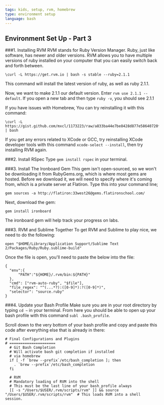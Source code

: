 ```yaml
---
tags: kids, setup, rvm, homebrew
type: environment setup
language: bash
---
```


## Environment Set Up - Part 3

###1. Installing RVM
RVM stands for Ruby Version Manager. Ruby, just like software, has newer and older versions. RVM allows you to have multiple versions of ruby installed on your computer that you can easily switch back and forth between. 

```
\curl -L https://get.rvm.io | bash -s stable --ruby=2.1.1
```

This command will install the latest version of ruby, as well as ruby 2.1.1.

Now, we want to make 2.1.1 our default version. Enter `rvm use 2.1.1 --default`. If you open a new tab and then type `ruby -v`, you should see 2.1.1

If you have issues with Homebrew, You can try reinstalling it with this command:
```
\curl -L https://gist.github.com/mxcl/1173223/raw/a833ba44e7be8428d877e58640720ff43c59dbad/uninstall_homebrew.sh | bash
```

If you get any errors related to XCode or GCC, try reinstalling XCode developer tools with this command `xcode-select --install`, then try installing RVM again. 

###2. Install RSpec
Type `gem install rspec` in your terminal.


###3. Install The Ironboard Gem
This gem isn't open-sourced, so we won't be downloading it from RubyGems.org, which is where most gems are hosted. Before we download it, we will need to specify where it's coming from, which is a private server at Flatiron. Type this into your command line;

`gem sources -a http://flatiron:33west26@gems.flatironschool.com/`

Next, download the gem:

`gem install ironboard`

The ironboard gem will help track your progress on labs.

###3. RVM and Sublime Together
To get RVM and Sublime to play nice, we need to do the following:
```
open "$HOME/Library/Application Support/Sublime Text 2/Packages/Ruby/Ruby.sublime-build"
```
Once the file is open, you'll need to paste the below into the file:
```
{
  "env":{
      "PATH":"${HOME}/.rvm/bin:${PATH}"
  },
  "cmd": ["rvm-auto-ruby", "$file"],
  "file_regex": "^(...*?):([0-9]*):?([0-9]*)",
  "selector": "source.ruby"
} 
```

###4. Update your Bash Profile
Make sure you are in your root directory by typing `cd ~` in your terminal. From here you should be able to open up your bash profile with this command `subl .bash_profile`.

Scroll down to the very bottom of your bash profile and copy and paste this code after everything else that is already in there:

```
# Final Configurations and Plugins
# =====================
  # Git Bash Completion
  # Will activate bash git completion if installed
  # via homebrew
  if [ -f `brew --prefix`/etc/bash_completion ]; then
    . `brew --prefix`/etc/bash_completion
  fi

  # RVM
  # Mandatory loading of RVM into the shell
  # This must be the last line of your bash_profile always
  [[ -s "/Users/$USER/.rvm/scripts/rvm" ]] && source "/Users/$USER/.rvm/scripts/rvm"  # This loads RVM into a shell session.
```
